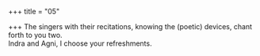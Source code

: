 +++
title = "05"

+++
The singers with their recitations, knowing the (poetic) devices, chant  forth to you two.  
Indra and Agni, I choose your refreshments.  